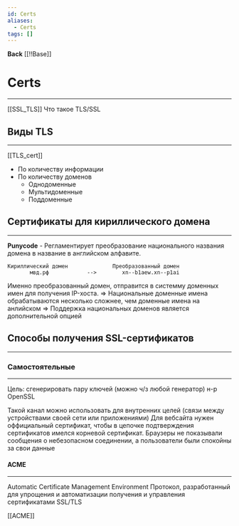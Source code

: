 ```yaml
---
id: Certs
aliases:
  - Certs
tags: []
---
```

**Back**
    [[!!Base]]

# Certs
---

[[SSL_TLS]]
Что такое TLS/SSL

## Виды TLS
---
[[TLS_cert]]
- По количеству информации
- По количеству доменов
    - Однодоменные
    - Мультидоменные
    - Поддоменные


## Сертификаты для кириллического домена
---
**Punycode** - Регламентирует преобразование национального названия домена в название в английском алфавите.
```
Кириллический домен              Преобразованный домен
       мвд.рф            -->        xn--b1aew.xn--p1ai
```
Именно преобразованный домен, отправится в системму доменных имен для получения IP-хоста.
=> Национальные доменные имена обрабатываются несколько сложнее, чем доменные имена на анлийском
=> Поддержка национальных доменов является дополнительной опцией

## Способы получения SSL-сертификатов
---

### Самостоятельные
---
Цель: сгенерировать пару ключей (можно ч/з любой генератор)
н-р OpenSSL

Такой канал можно использовать для внутренних целей (связи между устройствами своей сети или приложениями)
Для вебсайта нужен оффициальный сертификат, чтобы в цепочке подтверждения сертификатов имелся корневой сертификат.
Браузеры не показывали сообщения о небезопасном соединении, а пользователи были спокойны за свои данные


#### ACME
---
Automatic Certificate Management Environment
Протокол, разработанный для упрощения и автоматизации получения и управления сертификатами SSL/TLS

[[ACME]]
